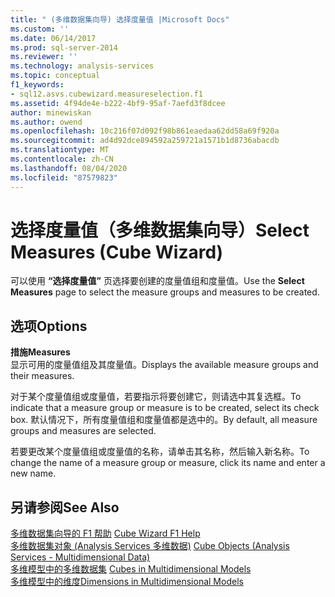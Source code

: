 ```yaml
---
title: " (多维数据集向导) 选择度量值 |Microsoft Docs"
ms.custom: ''
ms.date: 06/14/2017
ms.prod: sql-server-2014
ms.reviewer: ''
ms.technology: analysis-services
ms.topic: conceptual
f1_keywords:
- sql12.asvs.cubewizard.measureselection.f1
ms.assetid: 4f94de4e-b222-4bf9-95af-7aefd3f8dcee
author: minewiskan
ms.author: owend
ms.openlocfilehash: 10c216f07d092f98b861eaedaa62dd58a69f920a
ms.sourcegitcommit: ad4d92dce894592a259721a1571b1d8736abacdb
ms.translationtype: MT
ms.contentlocale: zh-CN
ms.lasthandoff: 08/04/2020
ms.locfileid: "87579823"
---
```

# <a name="select-measures-cube-wizard"></a><span data-ttu-id="66b7f-102">选择度量值（多维数据集向导）</span><span class="sxs-lookup"><span data-stu-id="66b7f-102">Select Measures (Cube Wizard)</span></span>
  <span data-ttu-id="66b7f-103">可以使用 **“选择度量值”** 页选择要创建的度量值组和度量值。</span><span class="sxs-lookup"><span data-stu-id="66b7f-103">Use the **Select Measures** page to select the measure groups and measures to be created.</span></span>  
  
## <a name="options"></a><span data-ttu-id="66b7f-104">选项</span><span class="sxs-lookup"><span data-stu-id="66b7f-104">Options</span></span>  
 <span data-ttu-id="66b7f-105">**措施**</span><span class="sxs-lookup"><span data-stu-id="66b7f-105">**Measures**</span></span>  
 <span data-ttu-id="66b7f-106">显示可用的度量值组及其度量值。</span><span class="sxs-lookup"><span data-stu-id="66b7f-106">Displays the available measure groups and their measures.</span></span>  
  
 <span data-ttu-id="66b7f-107">对于某个度量值组或度量值，若要指示将要创建它，则请选中其复选框。</span><span class="sxs-lookup"><span data-stu-id="66b7f-107">To indicate that a measure group or measure is to be created, select its check box.</span></span> <span data-ttu-id="66b7f-108">默认情况下，所有度量值组和度量值都是选中的。</span><span class="sxs-lookup"><span data-stu-id="66b7f-108">By default, all measure groups and measures are selected.</span></span>  
  
 <span data-ttu-id="66b7f-109">若要更改某个度量值组或度量值的名称，请单击其名称，然后输入新名称。</span><span class="sxs-lookup"><span data-stu-id="66b7f-109">To change the name of a measure group or measure, click its name and enter a new name.</span></span>  
  
## <a name="see-also"></a><span data-ttu-id="66b7f-110">另请参阅</span><span class="sxs-lookup"><span data-stu-id="66b7f-110">See Also</span></span>  
 <span data-ttu-id="66b7f-111">[多维数据集向导的 F1 帮助](cube-wizard-f1-help.md) </span><span class="sxs-lookup"><span data-stu-id="66b7f-111">[Cube Wizard F1 Help](cube-wizard-f1-help.md) </span></span>  
 <span data-ttu-id="66b7f-112">[多维数据集对象 &#40;Analysis Services 多维数据&#41;](multidimensional-models-olap-logical-cube-objects/cube-objects-analysis-services-multidimensional-data.md) </span><span class="sxs-lookup"><span data-stu-id="66b7f-112">[Cube Objects &#40;Analysis Services - Multidimensional Data&#41;](multidimensional-models-olap-logical-cube-objects/cube-objects-analysis-services-multidimensional-data.md) </span></span>  
 <span data-ttu-id="66b7f-113">[多维模型中的多维数据集](multidimensional-models/cubes-in-multidimensional-models.md) </span><span class="sxs-lookup"><span data-stu-id="66b7f-113">[Cubes in Multidimensional Models](multidimensional-models/cubes-in-multidimensional-models.md) </span></span>  
 [<span data-ttu-id="66b7f-114">多维模型中的维度</span><span class="sxs-lookup"><span data-stu-id="66b7f-114">Dimensions in Multidimensional Models</span></span>](multidimensional-models/dimensions-in-multidimensional-models.md)  
  
  

